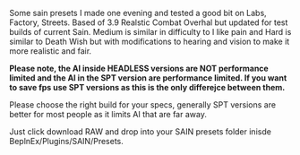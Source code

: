 Some sain presets I made one evening and tested a good bit on Labs, Factory, Streets. Based of 3.9 Realstic Combat Overhal but updated for test builds of current Sain. 
Medium is similar in difficulty to I like pain and Hard is similar to Death Wish but with modifications to hearing and vision to make it more realistic and fair. 

**Please note, the AI inside HEADLESS versions are NOT performance limited and the AI in the SPT version are performance limited. If you want to save fps use SPT versions as this is
the only differejce between them.**

Please choose the right build for your specs, generally SPT versions are better for most people as it limits AI that are far away.

Just click download RAW and drop into your SAIN presets folder inisde BeplnEx/Plugins/SAIN/Presets.
